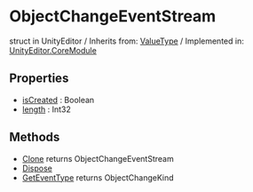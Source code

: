 # ObjectChangeEventStream
struct in UnityEditor
 / Inherits from: <a href="https://docs.unity3d.com/6000.0/Documentation/ScriptReference/ValueType.html">ValueType</a> / Implemented in: <a href="https://docs.unity3d.com/6000.0/Documentation/ScriptReference/UnityEditor.CoreModule.html">UnityEditor.CoreModule</a>

## Properties
- <a href="https://docs.unity3d.com/6000.0/Documentation/ScriptReference/ObjectChangeEventStream-isCreated.html">isCreated</a> : Boolean
- <a href="https://docs.unity3d.com/6000.0/Documentation/ScriptReference/ObjectChangeEventStream-length.html">length</a> : Int32

## Methods
- <a href="https://docs.unity3d.com/6000.0/Documentation/ScriptReference/ObjectChangeEventStream.Clone.html">Clone</a> returns ObjectChangeEventStream
- <a href="https://docs.unity3d.com/6000.0/Documentation/ScriptReference/ObjectChangeEventStream.Dispose.html">Dispose</a>
- <a href="https://docs.unity3d.com/6000.0/Documentation/ScriptReference/ObjectChangeEventStream.GetEventType.html">GetEventType</a> returns ObjectChangeKind
